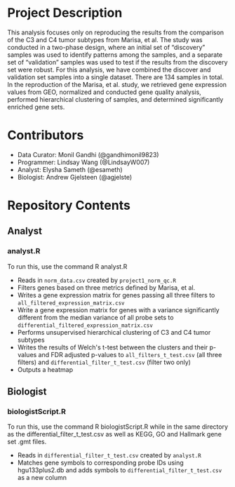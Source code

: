 # Project Description

This analysis focuses only on reproducing the results from the comparison of the C3 and C4 tumor subtypes from Marisa, et al. The study was conducted in a two-phase design, where an initial set of “discovery” samples was used to identify patterns among the samples, and a separate set of “validation” samples was used to test if the results from the discovery set were robust. For this analysis, we have combined the discover and validation set samples into a single dataset. There are 134 samples in total.  
In the reproduction of the Marisa, et al. study, we retrieved gene expression values from GEO, normalized and conducted gene quality analysis, performed hierarchical clustering of samples, and determined significantly enriched gene sets.

# Contributors
* Data Curator: Monil Gandhi (@gandhimonil9823)
* Programmer: Lindsay Wang (@LindsayW007)
* Analyst: Elysha Sameth (@esameth)
* Biologist: Andrew Gjelsteen (@agjelste)

# Repository Contents
## Analyst
### analyst.R
To run this, use the command R analyst.R

* Reads in `norm_data.csv` created by `project1_norm_qc.R`
* Filters genes based on three metrics defined by Marisa, et al.
* Writes a gene expression matrix for genes passing all three filters to `all_filtered_expression_matrix.csv`
* Write a gene expression matrix for genes with a variance significantly different from the median variance of all probe sets to `differential_filtered_expression_matrix.csv`
* Performs unsupervised hierarchical clustering of C3 and C4 tumor subtypes
* Writes the results of Welch's t-test between the clusters and their p-values and FDR adjusted p-values to `all_filters_t_test.csv` (all three filters) and `differential_filter_t_test.csv` (filter two only)
* Outputs a heatmap 

## Biologist
### biologistScript.R
To run this, use the command R biologistScript.R while in the same directory as the differential_filter_t_test.csv as well as KEGG, GO and Hallmark gene set .gmt files.

* Reads in `differential_filter_t_test.csv` created by `analyst.R`
* Matches gene symbols to corresponding probe IDs using hgu133plus2.db and adds symbols to `differential_filter_t_test.csv` as a new column
